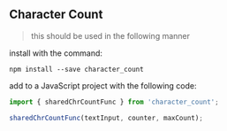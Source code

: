 ## Character Count

> this should be used in the following manner

install with the command:

```
npm install --save character_count
```

add to a JavaScript project with the following code:

```javascript
import { sharedChrCountFunc } from 'character_count';

sharedChrCountFunc(textInput, counter, maxCount);
```